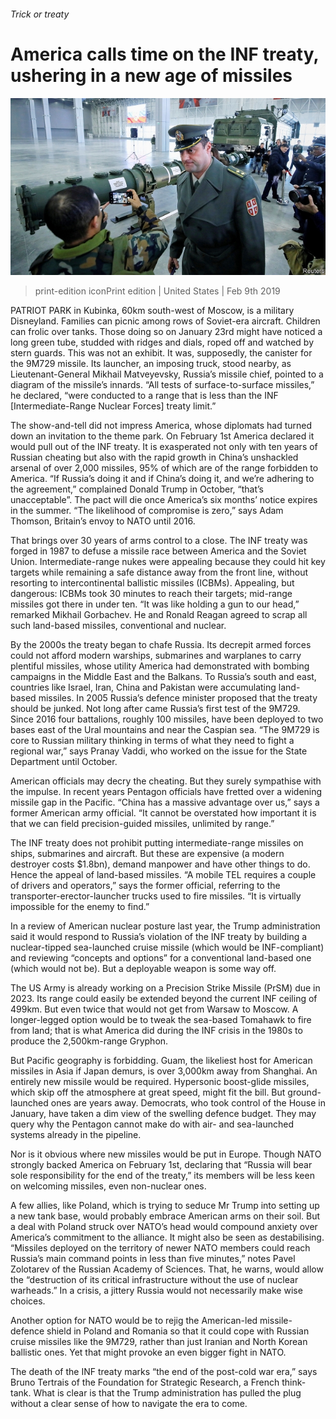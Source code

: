 ###### Trick or treaty

# America calls time on the INF treaty, ushering in a new age of missiles 

![image](images/20190209_USP001_0.jpg) 

> print-edition iconPrint edition | United States | Feb 9th 2019 

PATRIOT PARK in Kubinka, 60km south-west of Moscow, is a military Disneyland. Families can picnic among rows of Soviet-era aircraft. Children can frolic over tanks. Those doing so on January 23rd might have noticed a long green tube, studded with ridges and dials, roped off and watched by stern guards. This was not an exhibit. It was, supposedly, the canister for the 9M729 missile. Its launcher, an imposing truck, stood nearby, as Lieutenant-General Mikhail Matveyevsky, Russia’s missile chief, pointed to a diagram of the missile’s innards. “All tests of surface-to-surface missiles,” he declared, “were conducted to a range that is less than the INF [Intermediate-Range Nuclear Forces] treaty limit.” 

The show-and-tell did not impress America, whose diplomats had turned down an invitation to the theme park. On February 1st America declared it would pull out of the INF treaty. It is exasperated not only with ten years of Russian cheating but also with the rapid growth in China’s unshackled arsenal of over 2,000 missiles, 95% of which are of the range forbidden to America. “If Russia’s doing it and if China’s doing it, and we’re adhering to the agreement,” complained Donald Trump in October, “that’s unacceptable”. The pact will die once America’s six months’ notice expires in the summer. “The likelihood of compromise is zero,” says Adam Thomson, Britain’s envoy to NATO until 2016. 

That brings over 30 years of arms control to a close. The INF treaty was forged in 1987 to defuse a missile race between America and the Soviet Union. Intermediate-range nukes were appealing because they could hit key targets while remaining a safe distance away from the front line, without resorting to intercontinental ballistic missiles (ICBMs). Appealing, but dangerous: ICBMs took 30 minutes to reach their targets; mid-range missiles got there in under ten. “It was like holding a gun to our head,” remarked Mikhail Gorbachev. He and Ronald Reagan agreed to scrap all such land-based missiles, conventional and nuclear. 

By the 2000s the treaty began to chafe Russia. Its decrepit armed forces could not afford modern warships, submarines and warplanes to carry plentiful missiles, whose utility America had demonstrated with bombing campaigns in the Middle East and the Balkans. To Russia’s south and east, countries like Israel, Iran, China and Pakistan were accumulating land-based missiles. In 2005 Russia’s defence minister proposed that the treaty should be junked. Not long after came Russia’s first test of the 9M729. Since 2016 four battalions, roughly 100 missiles, have been deployed to two bases east of the Ural mountains and near the Caspian sea. “The 9M729 is core to Russian military thinking in terms of what they need to fight a regional war,” says Pranay Vaddi, who worked on the issue for the State Department until October. 

American officials may decry the cheating. But they surely sympathise with the impulse. In recent years Pentagon officials have fretted over a widening missile gap in the Pacific. “China has a massive advantage over us,” says a former American army official. “It cannot be overstated how important it is that we can field precision-guided missiles, unlimited by range.” 

The INF treaty does not prohibit putting intermediate-range missiles on ships, submarines and aircraft. But these are expensive (a modern destroyer costs $1.8bn), demand manpower and have other things to do. Hence the appeal of land-based missiles. “A mobile TEL requires a couple of drivers and operators,” says the former official, referring to the transporter-erector-launcher trucks used to fire missiles. “It is virtually impossible for the enemy to find.” 

In a review of American nuclear posture last year, the Trump administration said it would respond to Russia’s violation of the INF treaty by building a nuclear-tipped sea-launched cruise missile (which would be INF-compliant) and reviewing “concepts and options” for a conventional land-based one (which would not be). But a deployable weapon is some way off. 

The US Army is already working on a Precision Strike Missile (PrSM) due in 2023. Its range could easily be extended beyond the current INF ceiling of 499km. But even twice that would not get from Warsaw to Moscow. A longer-legged option would be to tweak the sea-based Tomahawk to fire from land; that is what America did during the INF crisis in the 1980s to produce the 2,500km-range Gryphon. 

But Pacific geography is forbidding. Guam, the likeliest host for American missiles in Asia if Japan demurs, is over 3,000km away from Shanghai. An entirely new missile would be required. Hypersonic boost-glide missiles, which skip off the atmosphere at great speed, might fit the bill. But ground-launched ones are years away. Democrats, who took control of the House in January, have taken a dim view of the swelling defence budget. They may query why the Pentagon cannot make do with air- and sea-launched systems already in the pipeline. 

Nor is it obvious where new missiles would be put in Europe. Though NATO strongly backed America on February 1st, declaring that “Russia will bear sole responsibility for the end of the treaty,” its members will be less keen on welcoming missiles, even non-nuclear ones. 

A few allies, like Poland, which is trying to seduce Mr Trump into setting up a new tank base, would probably embrace American arms on their soil. But a deal with Poland struck over NATO’s head would compound anxiety over America’s commitment to the alliance. It might also be seen as destabilising. “Missiles deployed on the territory of newer NATO members could reach Russia’s main command points in less than five minutes,” notes Pavel Zolotarev of the Russian Academy of Sciences. That, he warns, would allow the “destruction of its critical infrastructure without the use of nuclear warheads.” In a crisis, a jittery Russia would not necessarily make wise choices. 

Another option for NATO would be to rejig the American-led missile-defence shield in Poland and Romania so that it could cope with Russian cruise missiles like the 9M729, rather than just Iranian and North Korean ballistic ones. Yet that might provoke an even bigger fight in NATO. 

The death of the INF treaty marks “the end of the post-cold war era,” says Bruno Tertrais of the Foundation for Strategic Research, a French think-tank. What is clear is that the Trump administration has pulled the plug without a clear sense of how to navigate the era to come. 

